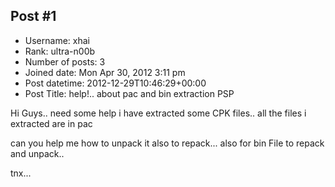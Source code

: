 ## Post #1
- Username: xhai
- Rank: ultra-n00b
- Number of posts: 3
- Joined date: Mon Apr 30, 2012 3:11 pm
- Post datetime: 2012-12-29T10:46:29+00:00
- Post Title: help!.. about pac and bin extraction PSP

Hi Guys.. need some help i have extracted some CPK files.. all the files i extracted are in pac

can you help me how to unpack it also to repack...
also for bin File to repack and unpack..

tnx...
